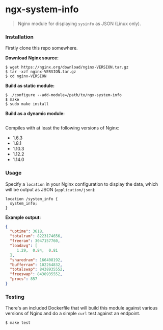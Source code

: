 # ngx-system-info

> Nginx module for displaying `sysinfo` as JSON (Linux only).

### Installation

Firstly clone this repo somewhere.

__Download Nginx source:__

```
$ wget https://nginx.org/download/nginx-VERSION.tar.gz
$ tar -xzf nginx-VERSION.tar.gz
$ cd nginx-VERSION
```

__Build as static module:__

```
$ ./configure --add-module=/path/to/ngx-system-info
$ make
$ sudo make install
```

__Build as a dynamic module:__

```
```

Compiles with at least the following versions of Nginx:

* 1.6.3
* 1.8.1
* 1.10.3
* 1.12.2
* 1.14.0

### Usage

Specify a `location` in your Nginx configuration to display the data,
which will be output as JSON (`application/json`):

```nginx
location /system_info {
  system_info;
}
```

__Example output:__

```json
{
  "uptime": 3618,
  "totalram": 8223174656,
  "freeram": 3047157760,
  "loadavg": [
     1.29,  0.84,  0.81
  ],
  "sharedram": 166408192,
  "bufferram": 102264832,
  "totalswap": 8438935552,
  "freeswap": 8438935552,
  "procs": 857
}
```

### Testing

There's an included Dockerfile that will build this module against various
versions of Nginx and do a simple `curl` test against an endpoint.

```
$ make test
```

